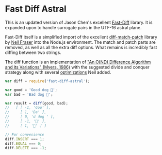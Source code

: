 # Fast Diff Astral

This is an updated version of Jason Chen's excellent [Fast-Diff](https://github.com/jhchen/fast-diff) library. It is expanded upon to handle surrogate pairs in the UTF-16 astral plane.

Fast-Diff itself is a simplified import of the excellent [diff-match-patch](https://code.google.com/p/google-diff-match-patch/) library by [Neil Fraser](https://neil.fraser.name/) into the Node.js environment. The match and patch parts are removed, as well as all the extra diff options. What remains is incredibly fast diffing between two strings.

 The diff function is an implementation of ["An O(ND) Difference Algorithm and its Variations" (Myers, 1986)](http://citeseerx.ist.psu.edu/viewdoc/download?doi=10.1.1.4.6927&rep=rep1&type=pdf) with the suggested divide and conquer strategy along with several [optimizations](http://neil.fraser.name/news/2007/10/09/) Neil added.

```js
var diff = require('fast-diff-astral');

var good = 'Good dog 🐶';
var bad = 'Bad dog 🐯';

var result = diff(good, bad);
//   [ [ -1, 'Goo' ],
//     [ 1, 'Ba' ],
//     [ 0, 'd dog ' ],
//     [ -1, '🐶' ],
//     [ 1, '🐯' ] ]

// For convenience
diff.INSERT === 1;
diff.EQUAL === 0;
diff.DELETE === -1;
```
